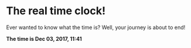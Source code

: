 # The real time clock!

Ever wanted to know what the time is? Well, your journey is about to end!

**The time is Dec 03, 2017, 11:41**